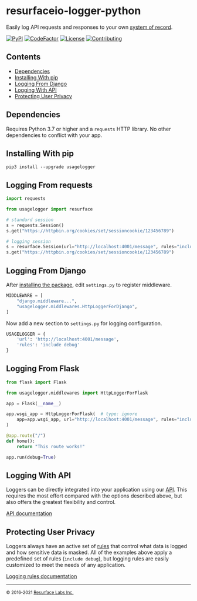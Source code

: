 # resurfaceio-logger-python

Easily log API requests and responses to your own <a href="https://resurface.io">system of record</a>.

[![PyPI](https://img.shields.io/pypi/v/usagelogger)](https://badge.fury.io/py/usagelogger)
[![CodeFactor](https://www.codefactor.io/repository/github/resurfaceio/logger-python/badge)](https://www.codefactor.io/repository/github/resurfaceio/logger-python)
[![License](https://img.shields.io/github/license/resurfaceio/logger-python)](https://github.com/resurfaceio/logger-python/blob/master/LICENSE)
[![Contributing](https://img.shields.io/badge/contributions-welcome-green.svg)](https://github.com/resurfaceio/logger-python/blob/master/CONTRIBUTING.md)

## Contents

<ul>
<li><a href="#dependencies">Dependencies</a></li>
<li><a href="#installing_with_pip">Installing With pip</a></li>
<li><a href="#logging_from_django">Logging From Django</a></li>
<li><a href="#logging_with_api">Logging With API</a></li>
<li><a href="#privacy">Protecting User Privacy</a></li>
</ul>

<a name="dependencies"/>

## Dependencies

Requires Python 3.7 or higher and a `requests` HTTP library. No other dependencies to conflict with your app.

<a name="installing_with_pip"/>

## Installing With pip

```
pip3 install --upgrade usagelogger
```

<a name="logging_from_requests"/>

## Logging From requests

```python
import requests

from usagelogger import resurface

# standard session
s = requests.Session()
s.get("https://httpbin.org/cookies/set/sessioncookie/123456789")

# logging session
s = resurface.Session(url="http://localhost:4001/message", rules="include debug")
s.get("https://httpbin.org/cookies/set/sessioncookie/123456789")


```

<a name="logging_from_django"/>

## Logging From Django

After <a href="#installing_with_pip">installing the package</a>, edit `settings.py` to register middleware.

```python
MIDDLEWARE = [
    "django.middleware...",
    "usagelogger.middlewares.HttpLoggerForDjango",
]
```

Now add a new section to `settings.py` for logging configuration.

```python
USAGELOGGER = {
    'url': 'http://localhost:4001/message',
    'rules': 'include debug'
}
```

<a name="logging_from_flask"/>

## Logging From Flask

```python
from flask import Flask

from usagelogger.middlewares import HttpLoggerForFlask

app = Flask(__name__)

app.wsgi_app = HttpLoggerForFlask(  # type: ignore
    app=app.wsgi_app, url="http://localhost:4001/message", rules="include debug"
)

@app.route("/")
def home():
    return "This route works!"

app.run(debug=True)

```

<a name="logging_with_api"/>

## Logging With API

Loggers can be directly integrated into your application using our [API](API.md). This requires the most effort compared with
the options described above, but also offers the greatest flexibility and control.

[API documentation](API.md)

<a name="privacy"/>

## Protecting User Privacy

Loggers always have an active set of <a href="https://resurface.io/rules.html">rules</a> that control what data is logged
and how sensitive data is masked. All of the examples above apply a predefined set of rules (`include debug`),
but logging rules are easily customized to meet the needs of any application.

<a href="https://resurface.io/rules.html">Logging rules documentation</a>

---

<small>&copy; 2016-2021 <a href="https://resurface.io">Resurface Labs Inc.</a></small>

```

```

